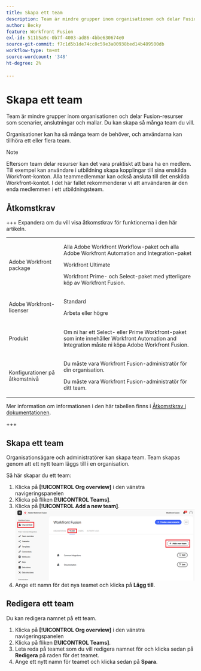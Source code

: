```yaml
---
title: Skapa ett team
description: Team är mindre grupper inom organisationen och delar Fusion-resurser som scenarier, anslutningar och mallar. Du kan skapa så många team du vill.
author: Becky
feature: Workfront Fusion
exl-id: 511b5a9c-0b7f-4003-ad86-4bbe630674e0
source-git-commit: f7c1d5b1de74cc0c59e3a00938bed14b489500db
workflow-type: tm+mt
source-wordcount: '348'
ht-degree: 2%

---
```


# Skapa ett team

Team är mindre grupper inom organisationen och delar Fusion-resurser som scenarier, anslutningar och mallar. Du kan skapa så många team du vill.

Organisationer kan ha så många team de behöver, och användarna kan tillhöra ett eller flera team.

>[!NOTE]
>
>Eftersom team delar resurser kan det vara praktiskt att bara ha en medlem. Till exempel kan användare i utbildning skapa kopplingar till sina enskilda Workfront-konton. Alla teammedlemmar kan också ansluta till det enskilda Workfront-kontot. I det här fallet rekommenderar vi att användaren är den enda medlemmen i ett utbildningsteam.

## Åtkomstkrav

+++ Expandera om du vill visa åtkomstkrav för funktionerna i den här artikeln.

<table style="table-layout:auto">
 <col> 
 <col> 
 <tbody> 
  <tr> 
   <td role="rowheader">Adobe Workfront package</td> 
   <td> <p>Alla Adobe Workfront Workflow-paket och alla Adobe Workfront Automation and Integration-paket</p><p>Workfront Ultimate</p><p>Workfront Prime- och Select-paket med ytterligare köp av Workfront Fusion.</p> </td> 
  </tr> 
  <tr data-mc-conditions=""> 
   <td role="rowheader">Adobe Workfront-licenser</td> 
   <td> <p>Standard</p><p>Arbeta eller högre</p> </td> 
  </tr> 
  <tr> 
   <td role="rowheader">Produkt</td> 
   <td>
   <p>Om ni har ett Select- eller Prime Workfront-paket som inte innehåller Workfront Automation and Integration måste ni köpa Adobe Workfront Fusion.</li></ul>
   </td> 
  </tr>
  <tr data-mc-conditions=""> 
   <td role="rowheader">Konfigurationer på åtkomstnivå</td> 
   <td> 
     <p>Du måste vara Workfront Fusion-administratör för din organisation.</p>
     <p>Du måste vara Workfront Fusion-administratör för ditt team.</p>
   </td> 
  </tr> 
 </tbody> 
</table>

Mer information om informationen i den här tabellen finns i [Åtkomstkrav i dokumentationen](/help/workfront-fusion/references/licenses-and-roles/access-level-requirements-in-documentation.md).

+++

## Skapa ett team

Organisationsägare och administratörer kan skapa team. Team skapas genom att ett nytt team läggs till i en organisation.

Så här skapar du ett team:

1. Klicka på **[!UICONTROL Org overview]** i den vänstra navigeringspanelen
1. Klicka på fliken **[!UICONTROL Teams]**.  
1. Klicka på **[!UICONTROL Add a new team]**.
   ![Skapa ett team](assets/create-new-team-button.png)
1. Ange ett namn för det nya teamet och klicka på **Lägg till**.

## Redigera ett team

Du kan redigera namnet på ett team.

1. Klicka på **[!UICONTROL Org overview]** i den vänstra navigeringspanelen
1. Klicka på fliken **[!UICONTROL Teams]**.  
1. Leta reda på teamet som du vill redigera namnet för och klicka sedan på **Redigera** på raden för det teamet.
1. Ange ett nytt namn för teamet och klicka sedan på **Spara**.

